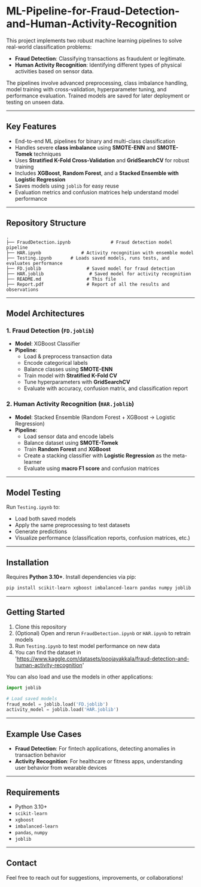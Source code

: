 # ML-Pipeline-for-Fraud-Detection-and-Human-Activity-Recognition

This project implements two robust machine learning pipelines to solve real-world classification problems:

- **Fraud Detection**: Classifying transactions as fraudulent or legitimate.
- **Human Activity Recognition**: Identifying different types of physical activities based on sensor data.

The pipelines involve advanced preprocessing, class imbalance handling, model training with cross-validation, hyperparameter tuning, and performance evaluation. Trained models are saved for later deployment or testing on unseen data.

---

## Key Features

- End-to-end ML pipelines for binary and multi-class classification  
- Handles severe **class imbalance** using **SMOTE-ENN** and **SMOTE-Tomek** techniques  
- Uses **Stratified K-Fold Cross-Validation** and **GridSearchCV** for robust training  
- Includes **XGBoost**, **Random Forest**, and a **Stacked Ensemble with Logistic Regression**  
- Saves models using `joblib` for easy reuse  
- Evaluation metrics and confusion matrices help understand model performance  

---

## Repository Structure

```
.
├── FraudDetection.ipynb               # Fraud detection model pipeline
├── HAR.ipynb               # Activity recognition with ensemble model
├── Testing.ipynb       # Loads saved models, runs tests, and evaluates performance
├── FD.joblib                 # Saved model for fraud detection
├── HAR.joblib                 # Saved model for activity recognition
├── README.md                 # This file
├── Report.pdf                # Report of all the results and observations
```

---

## Model Architectures

### 1. Fraud Detection (`FD.joblib`)
- **Model**: XGBoost Classifier
- **Pipeline**:
  - Load & preprocess transaction data
  - Encode categorical labels
  - Balance classes using **SMOTE-ENN**
  - Train model with **Stratified K-Fold CV**
  - Tune hyperparameters with **GridSearchCV**
  - Evaluate with accuracy, confusion matrix, and classification report

### 2. Human Activity Recognition (`HAR.joblib`)
- **Model**: Stacked Ensemble (Random Forest + XGBoost → Logistic Regression)
- **Pipeline**:
  - Load sensor data and encode labels
  - Balance dataset using **SMOTE-Tomek**
  - Train **Random Forest** and **XGBoost**
  - Create a stacking classifier with **Logistic Regression** as the meta-learner
  - Evaluate using **macro F1 score** and confusion matrices

---

## Model Testing

Run `Testing.ipynb` to:
- Load both saved models
- Apply the same preprocessing to test datasets
- Generate predictions
- Visualize performance (classification reports, confusion matrices, etc.)

---

## Installation

Requires **Python 3.10+**. Install dependencies via pip:

```bash
pip install scikit-learn xgboost imbalanced-learn pandas numpy joblib
```

---

## Getting Started

1. Clone this repository  
2. (Optional) Open and rerun `FraudDetection.ipynb` or `HAR.ipynb` to retrain models  
3. Run `Testing.ipynb` to test model performance on new data
4. You can find the dataset in 'https://www.kaggle.com/datasets/poojayakkala/fraud-detection-and-human-activity-recognition'

You can also load and use the models in other applications:

```python
import joblib

# Load saved models
fraud_model = joblib.load('FD.joblib')
activity_model = joblib.load('HAR.joblib')
```

---

## Example Use Cases

- **Fraud Detection**: For fintech applications, detecting anomalies in transaction behavior  
- **Activity Recognition**: For healthcare or fitness apps, understanding user behavior from wearable devices  

---

## Requirements

- Python 3.10+
- `scikit-learn`
- `xgboost`
- `imbalanced-learn`
- `pandas`, `numpy`
- `joblib`

---

## Contact

Feel free to reach out for suggestions, improvements, or collaborations!
